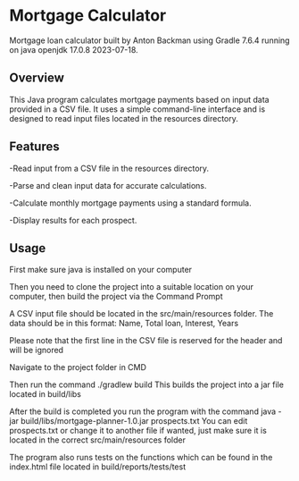 # Mortgage Calculator

Mortgage loan calculator built by Anton Backman using Gradle 7.6.4 running on java openjdk 17.0.8 2023-07-18.

## Overview

This Java program calculates mortgage payments based on input data provided in a CSV file. It uses a simple command-line interface and is designed to read input files located in the resources directory.

## Features

  -Read input from a CSV file in the resources directory.
  
  -Parse and clean input data for accurate calculations.
  
  -Calculate monthly mortgage payments using a standard formula.
  
  -Display results for each prospect.

## Usage

First make sure java is installed on your computer

Then you need to clone the project into a suitable location on your computer, then build the project via the Command Prompt

A CSV input file should be located in the src/main/resources folder. The data should be in this format: Name, Total loan, Interest, Years

Please note that the first line in the CSV file is reserved for the header and will be ignored

Navigate to the project folder in CMD

Then run the command ./gradlew build
This builds the project into a jar file located in build/libs

After the build is completed you run the program with the command java -jar build/libs/mortgage-planner-1.0.jar prospects.txt
You can edit prospects.txt or change it to another file if wanted, just make sure it is located in the correct src/main/resources folder

The program also runs tests on the functions which can be found in the index.html file located in build/reports/tests/test
